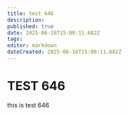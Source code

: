 ```yaml
---
title: test 646
description: 
published: true
date: 2025-06-16T15:00:11.682Z
tags: 
editor: markdown
dateCreated: 2025-06-16T15:00:11.682Z
---
```


# TEST 646
this is test 646
